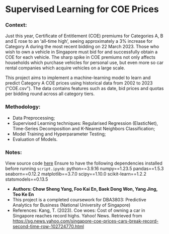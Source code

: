 # Supervised Learning for COE Prices

### Context:

Just this year, Certificate of Entitlement (COE) premiums for Categories A, B and E rose to an ‘all-time high’, seeing approximately a 3% increase for Category A during the most recent bidding on 22 March 2023. Those who wish to own a vehicle in Singapore must bid for and successfully obtain a COE for each vehicle. The sharp spike in COE premiums not only affects households which purchase vehicles for personal use, but even more so car rental companies which acquire vehicles on a large scale.

This project aims to implement a machine-learning model to learn and predict Category A COE prices using historical data from 2002 to 2023 ("COE.csv"). The data contains features such as date, bid prices and quotas per bidding round across all category tiers. 

### Methodology:
- Data Preprocessing;
- Supervised Learning techniques: Regularised Regression (ElasticNet), Time-Series Decomposition and K-Nearest Neighbors Classification;
- Model Training and Hyperparameter Testing;
- Evaluation of Models.

### Notes:
View source code [here](https://github.com/chow-sheng-yang/COE_Prices/blob/main/main/script.ipynb)
Ensure to have the following dependencies installed before running `script.ipynb`:
python==3.9.16
numpy==1.23.5
pandas==1.5.3
seaborn==0.12.2
matplotlib==3.7.0
scipy==1.10.0
scikit-learn==1.2.2
statsmodels==0.13.5

* __Authors: Chow Sheng Yang, Foo Kai En, Baek Dong Won, Yang Jing, Teo Ke En__
* This project is a completed coursework for DBA3803: Predictive Analytics for Business (National University of Singapore)
* References: Kang, T. (2023). Coe woes: Cost of owning a car in Singapore reaches record highs. Yahoo! News. Retrieved from https://sg.news.yahoo.com/singapore-coe-prices-cars-break-record-second-time-row-102724770.html

